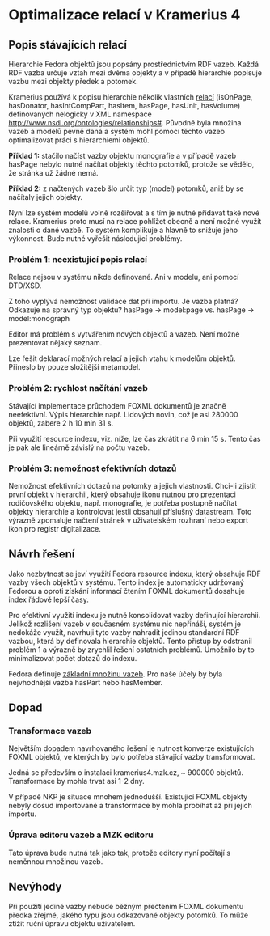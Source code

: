 # Optimalizace relací v Kramerius 4 #

## Popis stávajících relací ##
Hierarchie Fedora objektů jsou popsány prostřednictvím RDF vazeb. Každá RDF vazba určuje vztah mezi dvěma objekty a v případě hierarchie popisuje vazbu mezi objekty předek a potomek.

Kramerius používá k popisu hierarchie několik vlastních [relací](Data#RDF_vazby.md) (isOnPage, hasDonator, hasIntCompPart, hasItem, hasPage, hasUnit, hasVolume) definovaných nelogicky v XML namespace http://www.nsdl.org/ontologies/relationships#. Původně byla množina vazeb a modelů pevně daná a systém mohl pomocí těchto vazeb optimalizovat práci s hierarchiemi objektů.

**Příklad 1:** stačilo načíst vazby objektu monografie a v případě vazeb hasPage nebylo nutné načítat objekty těchto potomků, protože se vědělo, že stránka už žádné nemá.

**Příklad 2:** z načtených vazeb šlo určit typ (model) potomků, aniž by se načítaly jejich objekty.

Nyní lze systém modelů volně rozšiřovat a s tím je nutné přidávat také nové relace. Kramerius proto musí na relace pohlížet obecně a není možné využít znalosti o dané vazbě. To systém komplikuje a hlavně to snižuje jeho výkonnost. Bude nutné vyřešit následující problémy.

### Problém 1: neexistující popis relací ###
Relace nejsou v systému nikde definované. Ani v modelu, ani pomocí DTD/XSD.

Z toho vyplývá nemožnost validace dat při importu. Je vazba platná? Odkazuje na správný typ objektu?  hasPage -> model:page vs. hasPage -> model:monograph

Editor má problém s vytvářením nových objektů a vazeb. Není možné prezentovat nějaký seznam.

Lze řešit deklarací možných relací a jejich vtahu k modelům objektů. Přineslo by pouze složitější metamodel.

### Problém 2: rychlost načítání vazeb ###
Stávající implementace průchodem FOXML dokumentů je značně neefektivní. Výpis hierarchie např. Lidových novin, což je asi 280000 objektů, zabere 2 h 10 min 31 s.

Při využití resource indexu, viz. níže, lze čas zkrátit na 6 min 15 s. Tento čas je pak ale lineárně závislý na počtu vazeb.

### Problém 3: nemožnost efektivních dotazů ###
Nemožnost efektivních dotazů na potomky a jejich vlastnosti. Chci-li zjistit první objekt v hierarchii, který obsahuje ikonu nutnou pro prezentaci rodičovského objektu, např. monografie, je potřeba postupně načítat objekty hierarchie a kontrolovat jestli obsahují příslušný datastream. Toto výrazně zpomaluje načtení stránek v uživatelském rozhraní nebo export ikon pro registr digitalizace.

## Návrh řešení ##
Jako nezbytnost se jeví využití Fedora resource indexu, který obsahuje RDF vazby všech objektů v systému. Tento index je automaticky udržovaný Fedorou a oproti získání informací čtením FOXML dokumentů dosahuje index řádově lepší časy.

Pro efektivní využití indexu je nutné konsolidovat vazby definující hierarchii. Jelikož rozlišení vazeb v současném systému nic nepřináší, systém je nedokáže využít, navrhuji tyto vazby nahradit jedinou standardní RDF vazbou, která by definovala hierarchie objektů. Tento přístup by odstranil problém 1 a výrazně by zrychlil řešení ostatních problémů. Umožnilo by to minimalizovat počet dotazů do indexu.

Fedora definuje [základní množinu vazeb](http://www.fedora.info/definitions/1/0/fedora-relsext-ontology.rdfs). Pro naše účely by byla nejvhodnější vazba hasPart nebo hasMember.

## Dopad ##
### Transformace vazeb ###
Největším dopadem navrhovaného řešení je nutnost konverze existujících FOXML objektů, ve kterých by bylo potřeba stávající vazby transformovat.

Jedná se především o instalaci kramerius4.mzk.cz, ~ 900000 objektů. Transformace by mohla trvat asi 1-2 dny.

V případě NKP je situace mnohem jednodušší. Existující FOXML objekty nebyly dosud importované a transformace by mohla probíhat až při jejich importu.

### Úprava editoru vazeb a MZK editoru ###
Tato úprava bude nutná tak jako tak, protože editory nyní počítají s neměnnou množinou vazeb.

## Nevýhody ##
Při použití jediné vazby nebude běžným přečtením FOXML dokumentu předka zřejmé, jakého typu jsou odkazované objekty potomků. To může ztížit ruční úpravu objektu uživatelem.